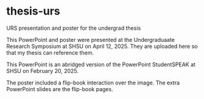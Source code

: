 # thesis-urs
URS presentation and poster for the undergrad thesis

This PowerPoint and poster were presented at the Undergraduaate Research Symposium at SHSU on April 12, 2025.  They are uploaded here so that my thesis can reference them.

This PowerPoint is an abridged version of the PowerPoint StudentSPEAK at SHSU on February 20, 2025.

The poster included a flip-book interaction over the image.  The extra PowerPoint slides are the flip-book pages.
